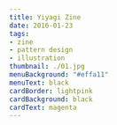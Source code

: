 ```yaml
---
title: Yiyagi Zine
date: 2016-01-23
tags:
- zine
- pattern design
- illustration
thumbnail: ./01.jpg
menuBackground: "#effa11"
menuText: black
cardBorder: lightpink
cardBackground: black
cardText: magenta
---
```

